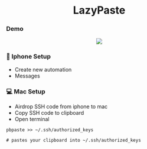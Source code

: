 <h1 align="center">LazyPaste</h1>

### Demo

<div align="center">
    <img src="https://github.com/21andrewchang/LazyPaste/blob/main/assets/autofillscript.gif">
</div>

### 📱 Iphone Setup

- Create new automation
- Messages

### 💻 Mac Setup

- Airdrop SSH code from iphone to mac
- Copy SSH code to clipboard
- Open terminal

```
pbpaste >> ~/.ssh/authorized_keys

# pastes your clipboard into ~/.ssh/authorized_keys
```
